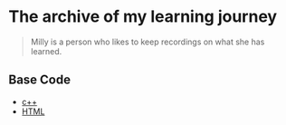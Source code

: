 # The archive of my learning journey

> Milly is a person who likes to keep recordings on what she has learned.

## Base Code
- [c++](https://github.com/kaoqueri/Milly-Learning_Journey/tree/main/cpp_Revision)
- [HTML](https://github.com/kaoqueri/Milly-Learning_Journey/tree/main/All_About_HTML)
